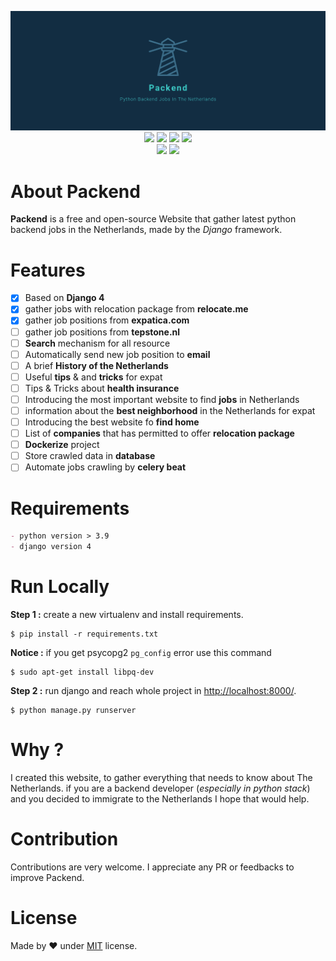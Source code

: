 <p align="center">
  <img src="icon.png"><br/>

  <img src="https://img.shields.io/badge/License-MIT-yellow.svg">
  <img src="https://img.shields.io/badge/python-%3E=3.9-blue?logo=python&logoColor=white">
  <img src="https://img.shields.io/badge/os-linux-blue?logo=linux&logoColor=white">
  <img src="https://img.shields.io/badge/web-Django-green?logo=django&logoColor=white"><br/>
  <img src= "https://img.shields.io/badge/deployment-heroku-purple?logo=heroku&logoColor=white">
  <img src="https://badges.frapsoft.com/os/v3/open-source.svg?v=103"><br/>
</p>

# About Packend
**Packend** is a free and open-source Website that gather latest python backend jobs in the Netherlands, made by the _Django_ framework.

# Features

- [x] Based on **Django 4**
- [x] gather jobs with relocation package from **relocate.me**
- [x] gather job positions from **expatica.com**
- [ ] gather job positions from **tepstone.nl**
- [ ] **Search** mechanism for all resource
- [ ] Automatically send new job position to **email**
- [ ] A brief **History of the Netherlands**
- [ ] Useful **tips** & and **tricks** for expat
- [ ] Tips & Tricks about **health insurance**
- [ ] Introducing the most important website to find **jobs** in Netherlands
- [ ] information about the **best neighborhood** in the Netherlands for expat
- [ ] Introducing the best website fo **find home**
- [ ] List of **companies** that has permitted to offer **relocation package**
- [ ] **Dockerize** project
- [ ] Store crawled data in **database**
- [ ] Automate jobs crawling by **celery beat**
    
# Requirements

```markdown
- python version > 3.9
- django version 4
```

# Run Locally

**Step 1 :** create a new virtualenv and install requirements.
```shell
$ pip install -r requirements.txt
```

**Notice :** if you get psycopg2 `pg_config` error use this command
```shell
$ sudo apt-get install libpq-dev
```

**Step 2 :** run django and reach whole project in [http://localhost:8000/](http://localhost:8000/).
```shell
$ python manage.py runserver
```

# Why ?

I created this website, to gather everything that needs to know about The Netherlands.
if you are a backend developer (*especially in python stack*) and you decided to immigrate to the Netherlands I hope that would help.

# Contribution

Contributions are very welcome. I appreciate any PR or feedbacks to improve Packend.

# License

Made by ❤️ under [MIT](https://choosealicense.com/licenses/mit/) license.